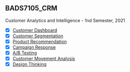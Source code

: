 ## BADS7105_CRM
Customer Analytics and Intelligence - 1nd Semester, 2021

- [x] [Customer Dashboard](./01_CustomerDashboard)
- [x] [Customer Segmentation](./02_CustomerSegment) 
- [x] [Product Recommendation](./03_ProductRecommendation) 
- [x] [Campaign Response](./04_CampaignResponse) 
- [x] [A/B Testing](./05_AB_Testing) 
- [x] [Customer Movement Analysis](./06_Customer_Movement_Analysis) 
- [x] [Design Thinking](./08_DesignThinking)
